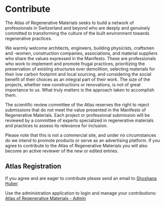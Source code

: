 # Contribute

The Atlas of Regenerative Materials seeks to build a network of professionals in Switzerland and beyond who are deeply and genuinely committed to transforming the culture of the built environment towards regenerative practices.

We warmly welcome architects, engineers, building physicists, craftsmen and -women, construction companies, associations, and material suppliers who share the values expressed in the Manifesto. These are professionals who work to implement and promote frugal practices, prioritizing the preservation of existing structures over demolition, selecting materials for their low carbon footprint and local sourcing, and considering the social benefit of their choices as an integral part of their work. The size of the projects, whether new constructions or renovations, is not of great importance to us. What truly matters is the approach taken to accomplish them.

The scientific review committee of the Atlas reserves the right to reject submissions that do not meet the value presented in the Manifesto of Regenerative Materials. Each project or professional submission will be reviewed by a committee of experts specialized in regenerative materials and practices to assess its relevance for inclusion.

Please note that this is not a commercial site, and under no circumstances do we intend to promote products or serve as an advertising platform.
If you agree to contribute to the Atlas of Regenerative Materials you will also become an active reviewer of the new or edited entries.

## Atlas Registration

If you agree and are eager to contribute please send an email to [Shoshana Huber](mailto:atlas@ibi.baug.ethz.ch).

Use the administration application to login and manage your contributions: [Atlas of Regenerative Materials - Admin](https://atlas-regenmat.ch/admin/)
